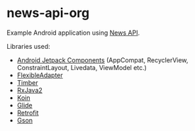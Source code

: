 # news-api-org

Example Android application using [News API](https://newsapi.org/).

Libraries used:
- [Android Jetpack Components](https://developer.android.com/jetpack) (AppCompat, RecyclerView, ConstraintLayout, Livedata, ViewModel etc.)
- [FlexibleAdapter](https://github.com/davideas/FlexibleAdapter)
- [Timber](https://github.com/JakeWharton/timber)
- [RxJava2](https://github.com/ReactiveX/RxJava)
- [Koin](https://github.com/InsertKoinIO/koin)
- [Glide](https://github.com/bumptech/glide)
- [Retrofit](https://github.com/square/retrofit)
- [Gson](https://github.com/google/gson)
